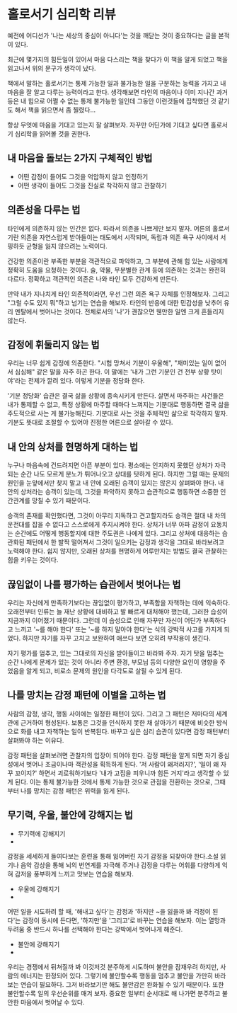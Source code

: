 # 홀로서기 심리학 리뷰

예전에 어디선가 '나는 세상의 중심이 아니다'는 것을 깨닫는 것이 중요하다는 글을 본적이 있다. 

최근에 몇가지의 힘든일이 있어서 마음 다스리는 책을 찾다가 이 책을 알게 되었고 책을 읽고나서 위의 문구가 생각이 났다.

책에서 말하는 홀로서기는 통제 가능한 일과 불가능한 일을 구분하는 능력을 가지고 내 마음을 잘 알고 다루는 능력이라고 한다. 생각해보면 타인의 마음이나 이미 지나간 과거 등은 내 힘으로 어쩔 수 없는 통제 불가능한 일인데 그동안 이런것들에 집착했던 것 같기도 해서 책을 읽으면서 좀 찔렸다...

항상 무엇에 마음을 기대고 있는지 잘 살펴보자. 자꾸만 어딘가에 기대고 싶다면 홀로서기 심리학을 읽어볼 것을 권한다.

## 내 마음을 돌보는 2가지 구체적인 방법

- 어떤 감정이 들어도 그것을 억압하지 않고 인정하기
- 어떤 생각이 들어도 그것을 진실로 착각하지 않고 관찰하기

## 의존성을 다루는 법

타인에게 의존하지 않는 인간은 없다. 따라서 의존을 나쁘게만 보지 말자. 어른의 홀로서기란 의존을 자연스럽게 받아들이는 태도에서 시작되며, 독립과 의존 욕구 사이에서 서핑하듯 균형을 잃지 않으려는 노력이다.

건강한 의존이란 부족한 부분을 객관적으로 파악하고, 그 부분에 관해 힘 있는 사람에게 정확히 도움을 요청하는 것이다. 술, 약물, 무분별한 관계 등에 의존하는 것과는 완전히 다르다. 정확하고 객관적인 의존은 나와 타인 모두 건강하게 만든다.

만약 내가 지나치게 타인 의존적이라면, 우선 그런 의존 욕구 자체를 인정해보자. 그리고 "그럴 수도 있지 뭐"하고 넘기는 연습을 해보자. 타인의 반응에 대한 민감성을 낮추어 유리 멘탈에서 벗어나는 것이다. 전체로서의 '나'가 괜찮으면 웬만한 일엔 크게 흔들리지 않는다.

## 감정에 휘둘리지 않는 법

우리는 너무 쉽게 감정에 의존한다. "시험 망쳐서 기분이 우울해", "재미있는 일이 없어서 심심해" 같은 말을 자주 하곤 한다. 이 말에는 '내가 그런 기분인 건 전부 상황 탓이야'라는 전제가 깔려 있다. 이렇게 기분을 정당화 한다.

'기분 정당화' 습관은 결국 삶을 상황에 종속시키게 만든다. 살면서 마주하는 사건들은 내가 통제할 수 없고, 특정 상황에 마주할 때마다 느껴지는 기분대로 행동하면 결국 삶을 주도적으로 사는 게 불가능해진다. 기분대로 사는 것을 주체적인 삶으로 착각하지 말자. 기분도 뜻대로 조절할 수 있어야 진정한 어른으로 살아갈 수 있다.

## 내 안의 상처를 현명하게 대하는 법

누구나 마음속에 건드려지면 아픈 부분이 있다. 평소에는 인지하지 못했던 상처가 자극되는 순간 나도 모르게 분노가 튀어나오고 상대를 탓하게 된다. 하지만 그럴 때는 문제의 원인을 눈앞에서만 찾지 말고 내 안에 오래된 승객이 있지는 않은지 살펴봐야 한다. 내 안의 상처라는 승객이 있는데, 그것을 파악하지 못하고 습관적으로 행동하면 소중한 인간관계를 망칠 수 있기 때문이다.

승객의 존재를 확인했다면, 그것이 아무리 지독하고 견고할지라도 승객은 절대 내 차의 운전대를 잡을 수 없다고 스스로에게 주지시켜야 한다. 상처가 너무 아파 감정이 요동치는 순간에도 어떻게 행동할지에 대한 주도권은 나에게 있다. 그리고 상처에 대응하는 습관화된 패턴에서 한 발짝 떨어져서 그것이 일으키는 감정과 생각을 그대로 바라보려고 노력해야 한다. 쉽지 않지만, 오래된 상처를 현명하게 어루만지는 방법도 결국 관찰하는 힘을 키우는 것이다.

## 끊임없이 나를 평가하는 습관에서 벗어나는 법

우리는 자신에게 만족하기보다는 끊임없이 평가하고, 부족함을 자책하는 데에 익숙하다. 오래전부터 인류는 늘 재난 상황에 대비하고 발 빠르게 대처해야 했는데, 그러한 습성이 지금까지 이어졌기 때문이다. 그런데 이 습성으로 인해 자꾸만 자신이 어딘가 부족하다고 느끼고 '~를 해야 한다' 또는 '~를 하지 말아야 한다'는 식의 강박적 사고를 가지게 되었다. 하지만 자기를 자꾸 고치고 보완하여 애쓰다 보면 오히려 부작용이 생긴다. 

자기 평가를 멈추고, 있는 그대로의 자신을 받아들이고 바라봐 주자. 자기 탓을 멈추는 순간 나에게 문제가 있는 것이 아니라 주변 환경, 부모님 등의 다양한 요인이 영향을 주었음을 알게 되고, 비로소 문제의 원인을 다각도로 살필 수 있게 된다. 

## 나를 망치는 감정 패턴에 이별을 고하는 법

사람의 감정, 생각, 행동 사이에는 일정한 패턴이 있다. 그리고 그 패턴은 저마다의 세계관에 근거하여 형성된다. 보통은 그것을 인식하지 못한 채 살아가기 때문에 비슷한 방식으로 화를 내고 자책하는 일이 반복된다. 바꾸고 싶은 심리 습관이 있다면 감정 패턴부터 살펴봐야 하는 이유다. 

감정 패턴을 살펴보려면 관찰자의 입장이 되어야 한다. 감정 패턴을 알게 되면 자기 중심성에서 벗어나 조금이나마 객관성을 획득하게 된다. '저 사람이 왜저러지?', '일이 왜 자꾸 꼬이지?' 하면서 괴로워하기보다 '내가 고집을 피우니까 힘든 거지'라고 생각할 수 있게 된다. 이는 통제 불가능한 것에서 통제 가능한 것으로 관점을 전환하는 것으로, 그때부터 나를 망치는 감정 패턴은 위력을 잃게 된다.

## 무기력, 우울, 불안에 강해지는 법

- 무기력에 강해지기
- 
감정을 세세하게 들여다보는 훈련을 통해 잃어버린 자기 감정을 되찾아야 한다.소설 읽기나 음악 감상을 통해 뇌의 번연계를 자극해 주거나 감정을 다루는 어휘를 다양하게 익혀 감저을 풍부하게 느끼고 맛보는 연습을 해보자.

- 우울에 강해지기
- 
어떤 일을 시도하려 할 때, '해내고 싶다'는 감정과 '하지만 ~을 잃을까 봐 걱정이 된다'는 감정이 동시에 든다면, '하지만'을 '그리고'로 바꾸는 연습을 해보자. 이는 열망과 두려움 중 반드시 하나를 선택해야 한다는 강박에서 벗어나게 해준다.

- 불안에 강해지기
- 
우리는 경쟁에서 뒤쳐질까 봐 이것저것 분주하게 시도하며 불안을 잠재우려 하지만, 사람의 에너지는 한정되어 있다. 그렇기에 불안할수록 행동을 멈추고 불안을 가만히 바라보는 연습이 필요하다. 그저 바라보기만 해도 불안감은 완화될 수 있기 때문이다. 또한 불안할수록 일의 우선순위를 매겨 보자. 중요한 일부터 순서대로 해 나가면 분주하고 불안한 마음에서 벗어날 수 있다.
